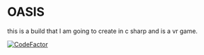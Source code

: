 # OASIS
this is a build that I am going to create in c sharp and is a vr game.

[![CodeFactor](https://www.codefactor.io/repository/github/elemental9/oasis/badge)](https://www.codefactor.io/repository/github/elemental9/oasis)
